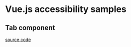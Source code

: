 # Vue.js accessibility samples

## Tab component

[source code](https://github.com/mya-ake/vue-accessibility-samples/blob/master/app/components/BaseTab.vue)
